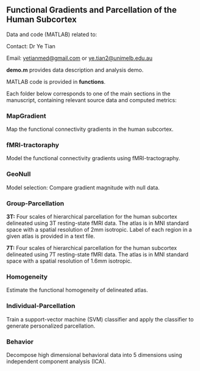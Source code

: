 ## Functional Gradients and Parcellation of the Human Subcortex
Data and code (MATLAB) related to:

Contact: Dr Ye Tian 

Email: yetianmed@gmail.com or ye.tian2@unimelb.edu.au

**demo.m** provides data description and analysis demo.

MATLAB code is provided in **functions**.

Each folder below corresponds to one of the main sections in the manuscript, containing relevant source data and computed metrics:

### MapGradient

   Map the functional connectivity gradients in the human subcortex.

### fMRI-tractoraphy

   Model the functional connectivity gradients using fMRI-tractography.

### GeoNull

   Model selection: Compare gradient magnitude with null data.

### Group-Parcellation

   **3T:** Four scales of hierarchical parcellation for the human subcortex delineated using 3T resting-state fMRI data. The atlas is in MNI standard space with a spatial resolution of 2mm isotropic. Label of each region in a given atlas is provided in a text file. 

   **7T:** Four scales of hierarchical parcellation for the human subcortex delineated using 7T resting-state fMRI data. The atlas is in MNI standard space with a spatial resolution of 1.6mm isotropic.

### Homogeneity

   Estimate the functional homogeneity of delineated atlas.

### Individual-Parcellation

   Train a support-vector machine (SVM) classifier and apply the classifier to generate personalized parcellation.
   
### Behavior

   Decompose high dimensional behavioral data into 5 dimensions using independent component analysis (ICA).







 

 

